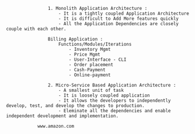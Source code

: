
					1. Monolith Application Architecture :
						- It is a tightly coupled Application Architecture
						- It is difficult to Add More features quickly
						- All the Application Dependencies are closely couple with each other.
						
					Billing Application :
						Functions/Modules/Iterations
							- Inventory Mgmt
							- Price Mgmt
							- User-Interface - CLI
							- Order placement 
							- Cash-Payment
							- Online-payment		

					2. Micro-Service Based Application Architecture :
						- A smallest unit of task
						- It is loosely coupled application 
						- It allows the developers to independently develop, test, and develop the changes to production.
						- Eleminate all the dependencies and enable independent development and implementation.
			
				www.amazon.com 
				
